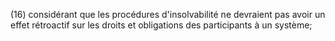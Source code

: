 (16) considérant que les procédures d'insolvabilité ne devraient pas avoir un effet rétroactif sur les droits et obligations des participants à un système;